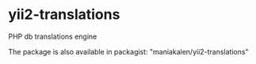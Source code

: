 # yii2-translations
PHP db translations engine


The package is also available in packagist: "maniakalen/yii2-translations"